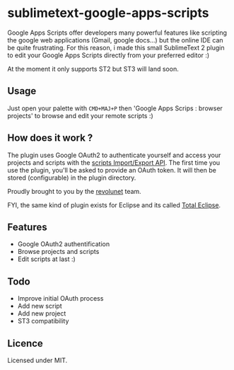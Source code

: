 # sublimetext-google-apps-scripts

Google Apps Scripts offer developers many powerful features like scripting the google web applications (Gmail, google docs...) but the online IDE can be quite frustrating. For this reason, i made this small SublimeText 2 plugin to edit your Google Apps Scripts directly from your preferred editor :)

At the moment it only supports ST2 but ST3 will land soon.

## Usage

Just open your palette with `CMD+MAJ+P` then 'Google Apps Scrips : browser projects' to browse and edit your remote scripts :)

## How does it work ?

The plugin uses Google OAuth2 to authenticate yourself and access your projects and scripts with the [scripts Import/Export API][0]. The first time you use the plugin, you'll be asked to provide an OAuth token. It will then be stored (configurable) in the plugin directory.

Proudly brought to you by the [revolunet][1] team.

FYI, the same kind of plugin exists for Eclipse and its called [Total Eclipse][2].

## Features

 - Google OAuth2 authentification
 - Browse projects and scripts
 - Edit scripts at last :)

## Todo

 - Improve initial OAuth process
 - Add new script
 - Add new project
 - ST3 compatibility

## Licence

Licensed under MIT.

 [0]: https://developers.google.com/apps-script/import-export
 [1]: https://github.com/revolunet
 [2]: http://googledevelopers.blogspot.fr/2013/10/total-eclipse-of-apps-script.html
